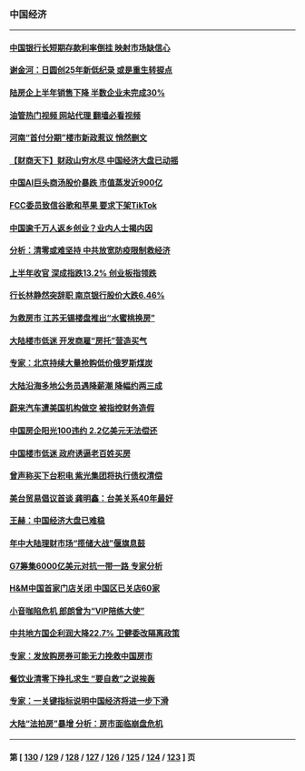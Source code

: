 ### 中国经济
---
#### [中国银行长短期存款利率倒挂 映射市场缺信心](../../pages/ncid283/n13771597.md?07020045) 
#### [谢金河：日圆创25年新低纪录 或是重生转捩点](../../pages/ncid283/n13771519.md?07020045) 
#### [陆房企上半年销售下降 半数企业未完成30%](../../pages/ncid283/n13771379.md?07020045) 
#### [油管热门视频 网站代理 翻墙必看视频](http://209.222.30.114:81/youtube.html?07020045)
#### [河南“首付分期”楼市新政惹议 悄然删文](../../pages/ncid283/n13771259.md?07020045) 
#### [【财商天下】财政山穷水尽 中国经济大盘已动摇](../../pages/ncid283/n13770956.md?07020045) 
#### [中国AI巨头商汤股价暴跌 市值蒸发近900亿](../../pages/ncid283/n13770976.md?07020045) 
#### [FCC委员致信谷歌和苹果 要求下架TikTok](../../pages/ncid283/n13770963.md?07020045) 
#### [中国逾千万人返乡创业？业内人士揭内因](../../pages/ncid283/n13770780.md?07020045) 
#### [分析：清零或难坚持 中共放宽防疫限制救经济](../../pages/ncid283/n13770641.md?07020045) 
#### [上半年收官 深成指跌13.2% 创业板指领跌](../../pages/ncid283/n13770651.md?07020045) 
#### [行长林静然突辞职 南京银行股价大跌6.46%](../../pages/ncid283/n13770633.md?07020045) 
#### [为救房市 江苏无锡楼盘推出“水蜜桃换房”](../../pages/ncid283/n13770456.md?07020045) 
#### [大陆楼市低迷 开发商雇“房托”营造买气](../../pages/ncid283/n13770494.md?07020045) 
#### [专家：北京持续大量抢购低价俄罗斯煤炭](../../pages/ncid283/n13770387.md?07020045) 
#### [大陆沿海多地公务员遇降薪潮 降幅约两三成](../../pages/ncid283/n13770359.md?07020045) 
#### [蔚来汽车遭美国机构做空 被指控财务造假](../../pages/ncid283/n13770180.md?07020045) 
#### [中国房企阳光100违约 2.2亿美元无法偿还](../../pages/ncid283/n13770237.md?07020045) 
#### [中国楼市低迷 政府诱逼老百姓买房](../../pages/ncid283/n13770086.md?07020045) 
#### [曾声称买下台积电 紫光集团将执行债权清偿](../../pages/ncid283/n13769819.md?07020045) 
#### [美台贸易倡议首谈 龚明鑫：台美关系40年最好](../../pages/ncid283/n13769663.md?07020045) 
#### [王赫：中国经济大盘已难稳](../../pages/ncid283/n13769665.md?07020045) 
#### [年中大陆理财市场“揽储大战”偃旗息鼓](../../pages/ncid283/n13769713.md?07020045) 
#### [G7筹集6000亿美元对抗一带一路 专家分析](../../pages/ncid283/n13769510.md?07020045) 
#### [H&M中国首家门店关闭 中国区已关店60家](../../pages/ncid283/n13769577.md?07020045) 
#### [小音咖陷危机 郎朗曾为“VIP陪练大使”](../../pages/ncid283/n13769509.md?07020045) 
#### [中共地方国企利润大降22.7% 卫健委改隔离政策](../../pages/ncid283/n13769245.md?07020045) 
#### [专家：发放购房券可能无力挽救中国房市](../../pages/ncid283/n13769001.md?07020045) 
#### [餐饮业清零下挣扎求生 “要自救”之说挨轰](../../pages/ncid283/n13768571.md?07020045) 
#### [专家：一关键指标说明中国经济将进一步下滑](../../pages/ncid283/n13768754.md?07020045) 
#### [大陆“法拍房”暴增 分析：房市面临崩盘危机](../../pages/ncid283/n13768591.md?07020045) 

---
#### 第 [ [130](./130.md?07020045) / [129](./129.md?07020045) / [128](./128.md?07020045) / [127](./127.md?07020045) / [126](./126.md?07020045) / [125](./125.md?07020045) / [124](./124.md?07020045) / [123](./123.md?07020045) ] 页

